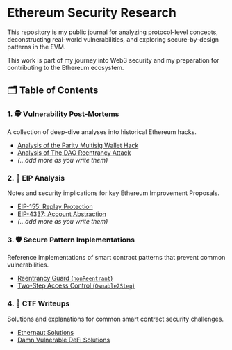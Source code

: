 # Ethereum Security Research

This repository is my public journal for analyzing protocol-level concepts, deconstructing real-world vulnerabilities, and exploring secure-by-design patterns in the EVM.

This work is part of my journey into Web3 security and my preparation for contributing to the Ethereum ecosystem.

## 🗂️ Table of Contents

### 1. 🕵️ Vulnerability Post-Mortems
A collection of deep-dive analyses into historical Ethereum hacks.

* [Analysis of the Parity Multisig Wallet Hack](./vulnerability-post-mortems/parity-wallet-hack/README.md)
* [Analysis of The DAO Reentrancy Attack](./vulnerability-post-mortems/the-dao-hack/README.md)
* *(...add more as you write them)*

### 2. 📜 EIP Analysis
Notes and security implications for key Ethereum Improvement Proposals.

* [EIP-155: Replay Protection](./eip-analysis/EIP-155.md)
* [EIP-4337: Account Abstraction](./eip-analysis/EIP-4337.md)
* *(...add more as you write them)*

### 3. 🛡️ Secure Pattern Implementations
Reference implementations of smart contract patterns that prevent common vulnerabilities.

* [Reentrancy Guard (`nonReentrant`)](./secure-patterns/reentrancy-guard/README.md)
* [Two-Step Access Control (`Ownable2Step`)](./secure-patterns/access-control/README.md)

### 4. 🚩 CTF Writeups
Solutions and explanations for common smart contract security challenges.

* [Ethernaut Solutions](./ctf-writeups/ethernaut/README.md)
* [Damn Vulnerable DeFi Solutions](./ctf-writeups/damnvulnerable-defi/README.md)
